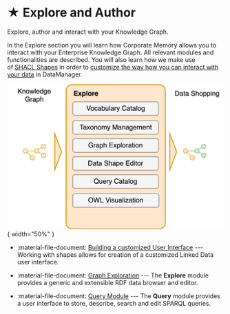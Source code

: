 # ★ Explore and Author

Explore, author and interact with your Knowledge Graph.

In the Explore section you will learn how Corporate Memory allows you to interact with your Enterprise Knowledge Graph. All relevant modules and functionalities are described. You will also learn how we make use of [SHACL Shapes](https://www.w3.org/TR/shacl/) in order to [customize the way how you can interact with your data](./building-a-customized-user-interface) in DataManager.

![The EXPLORE functional block in Corporate Memory](./Functional-Architecture-2-Explore.png){ width="50%" }

- :material-file-document: [Building a customized User Interface](./building-a-customized-user-interface) --- Working with shapes allows for creation of a customized Linked Data user interface.

- :material-file-document: [Graph Exploration](./graph-exploration) --- The **Explore** module provides a generic and extensible RDF data browser and editor.

- :material-file-document: [Query Module](./query-module) --- The **Query** module provides a user interface to store, describe, search and edit SPARQL queries.
